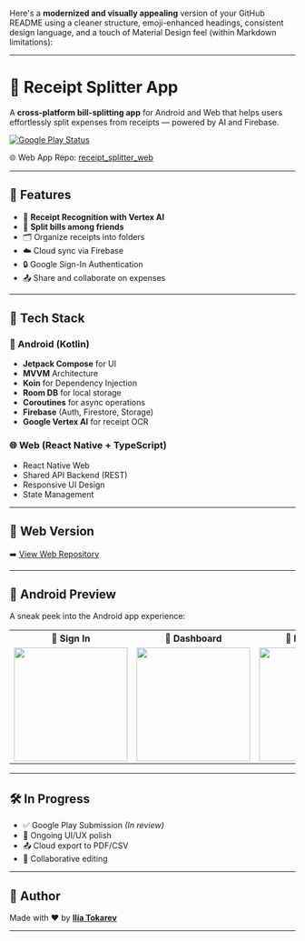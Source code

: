 Here's a **modernized and visually appealing** version of your GitHub README using a cleaner structure, emoji-enhanced headings, consistent design language, and a touch of Material Design feel (within Markdown limitations):

---

# 🧾 Receipt Splitter App

A **cross-platform bill-splitting app** for Android and Web that helps users effortlessly split expenses from receipts — powered by AI and Firebase.

[![Google Play Status](https://img.shields.io/badge/Google%20Play-In%20Review-yellowgreen?style=flat\&logo=google-play)](https://play.google.com/store)

🌐 Web App Repo: [receipt\_splitter\_web](https://github.com/Tokarev-IP/receipt_splitter_web)

---

## 🚀 Features

* 📸 **Receipt Recognition with Vertex AI**
* 👥 **Split bills among friends**
* 🗂️ Organize receipts into folders
* ☁️ Cloud sync via Firebase
* 🔒 Google Sign-In Authentication
* 📤 Share and collaborate on expenses

---

## 🧠 Tech Stack

### 📱 Android (Kotlin)

* **Jetpack Compose** for UI
* **MVVM** Architecture
* **Koin** for Dependency Injection
* **Room DB** for local storage
* **Coroutines** for async operations
* **Firebase** (Auth, Firestore, Storage)
* **Google Vertex AI** for receipt OCR

### 🌐 Web (React Native + TypeScript)

* React Native Web
* Shared API Backend (REST)
* Responsive UI Design
* State Management

---

## 🔗 Web Version

➡️ [View Web Repository](https://github.com/Tokarev-IP/receipt_splitter_web)

---

## 📱 Android Preview

A sneak peek into the Android app experience:

<table>
  <tr>
    <th>🔐 Sign In</th>
    <th>📂 Dashboard</th>
    <th>🧾 Folder View</th>
    <th>👥 Split (All)</th>
    <th>👤 Split (Single)</th>
    <th>📝 Edit Receipt</th>
  </tr>
  <tr>
    <td><img src="https://github.com/user-attachments/assets/06e424cc-6fd2-4cb0-ba9c-9bef587a38b3" width="200"/></td>
    <td><img src="https://github.com/user-attachments/assets/a4cf6392-17c3-4dd2-834a-7d445994b945" width="200"/></td>
    <td><img src="https://github.com/user-attachments/assets/38a5d557-5eea-4719-9e58-3321d4fccfa6" width="200"/></td>
    <td><img src="https://github.com/user-attachments/assets/a08e9d09-6bae-47e7-bf3d-f85f552d73cf" width="200"/></td>
    <td><img src="https://github.com/user-attachments/assets/a87a027b-f008-4594-9fe6-32c8858387f0" width="200"/></td>
    <td><img src="https://github.com/user-attachments/assets/e5854224-90c3-415f-b7ce-5d410d9195ba" width="200"/></td>
  </tr>
</table>

---

## 🛠️ In Progress

* ✅ Google Play Submission *(In review)*
* 🔄 Ongoing UI/UX polish
* 📤 Cloud export to PDF/CSV
* 🤝 Collaborative editing

---

## 🙌 Author

Made with ❤️ by [**Ilia Tokarev**](https://github.com/Tokarev-IP)

---
